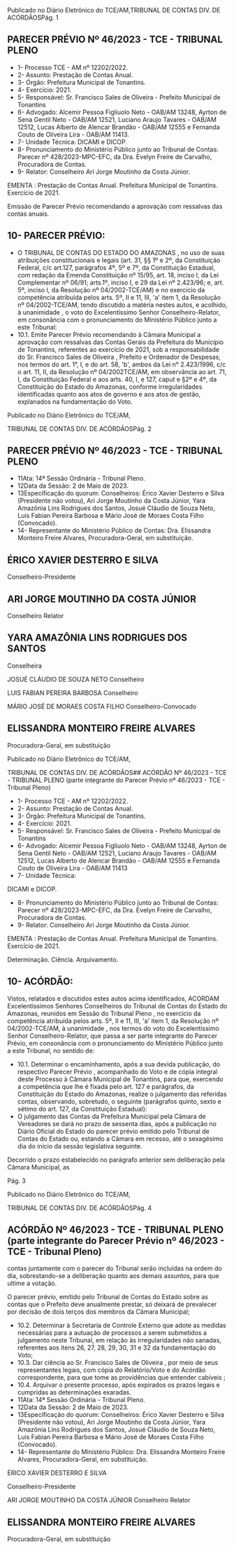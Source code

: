 Publicado  no  Diário  Eletrônico do TCE/AM,TRIBUNAL DE CONTAS DIV. DE ACÓRDÃOSPág. 1

## PARECER PRÉVIO Nº 46/2023 - TCE - TRIBUNAL PLENO

- 1- Processo TCE - AM nº 12202/2022.
- 2- Assunto: Prestação de Contas Anual.
- 3- Órgão: Prefeitura Municipal de Tonantins.
- 4- Exercício: 2021.
- 5- Responsável: Sr. Francisco Sales de Oliveira - Prefeito Municipal de Tonantins
- 6- Advogado: Alcemir  Pessoa  Figliuolo  Neto  -  OAB/AM  13248,  Ayrton  de  Sena  Gentil Neto  -  OAB/AM  12521,  Luciano  Araujo Tavares  -  OAB/AM  12512,  Lucas  Alberto  de Alencar Brandão - OAB/AM 12555 e Fernanda Couto de Oliveira Lira - OAB/AM 11413.
- 7- Unidade Técnica: DICAMI e DICOP.
- 8- Pronunciamento  do  Ministério  Público  junto  ao  Tribunal  de  Contas: Parecer  nº 428/2023-MPC-EFC, da  Dra. Evelyn Freire de Carvalho, Procuradora de Contas.
- 9- Relator: Conselheiro Ari Jorge Moutinho da Costa Júnior.

EMENTA :  Prestação  de  Contas  Anual.    Prefeitura Municipal de Tonantins.  Exercício de 2021.

Emissão de Parecer Prévio recomendando a aprovação com ressalvas das contas anuais.

## 10-  PARECER PRÉVIO:

- O  TRIBUNAL  DE  CONTAS  DO  ESTADO  DO  AMAZONAS ,  no  uso  de  suas atribuições  constitucionais  e  legais  (art.  31,  §§  1º  e  2º,  da  Constituição  Federal,  c/c art.127,  parágrafos  4º,  5º  e  7º,  da  Constituição  Estadual,  com  redação  da  Emenda Constituição nº 15/95, art. 18, inciso I, da Lei Complementar nº 06/91; arts.1º, inciso I, e 29  da  Lei  nº  2.423/96;  e,  art.  5º,  inciso  I,  da  Resolução  nº  04/2002-TCE/AM)  e  no exercício da competência atribuída pelos arts. 5º, II e 11, III, 'a' item 1, da Resolução nº 04/2002-TCE/AM, tendo discutido a matéria nestes autos, e acolhido, à unanimidade , o voto do Excelentíssimo Senhor Conselheiro-Relator, em consonância com o pronunciamento do Ministério Público junto a este Tribunal:
- 10.1. Emite Parecer Prévio recomendando à Câmara Municipal a aprovação  com  ressalvas das Contas  Gerais da Prefeitura do Município  de  Tonantins,  referentes ao  exercício de  2021,  sob  a responsabilidade  do Sr. Francisco  Sales  de  Oliveira , Prefeito  e Ordenador  de  Despesas,  nos  termos  do  art.  1°,  I,  e  do  art.  58,  'b', ambos da Lei n° 2.423/1996, c/c o art. 11, II, da Resolução nº 04/2002TCE/AM, em observância ao art. 71, I, da Constituição Federal e aos arts.  40,  I,  e  127,  caput  e  §2º  e  4º,  da  Constituição  do  Estado  do Amazonas, conforme irregularidades identificadas quanto  aos  atos  de governo e aos atos de gestão, explanados na fundamentação do Voto.

Publicado  no  Diário  Eletrônico do TCE/AM,

TRIBUNAL DE CONTAS DIV. DE ACÓRDÃOSPág. 2

## PARECER PRÉVIO Nº 46/2023 - TCE - TRIBUNAL PLENO

- 11Ata: 14ª Sessão Ordinária - Tribunal Pleno.
- 12Data da Sessão: 2 de Maio de 2023.
- 13Especificação do quorum: Conselheiros: Érico Xavier Desterro e Silva (Presidente não votou), Ari Jorge Moutinho da Costa Júnior, Yara Amazônia Lins Rodrigues dos Santos, Josué Cláudio de Souza Neto, Luis Fabian Pereira Barbosa e Mário José de Moraes Costa Filho (Convocado).
- 14-  Representante do Ministério Público de Contas: Dra. Elissandra Monteiro Freire Alvares, Procuradora-Geral, em substituição.

## ÉRICO XAVIER DESTERRO E SILVA

Conselheiro-Presidente

## ARI JORGE MOUTINHO DA COSTA JÚNIOR

Conselheiro Relator

## YARA AMAZÔNIA LINS RODRIGUES DOS SANTOS

Conselheira

JOSUÉ CLÁUDIO DE SOUZA NETO Conselheiro

LUIS FABIAN PEREIRA BARBOSA Conselheiro

MÁRIO JOSÉ DE MORAES COSTA FILHO Conselheiro-Convocado

## ELISSANDRA MONTEIRO FREIRE ALVARES

Procuradora-Geral, em substituição

Publicado  no  Diário  Eletrônico do TCE/AM,

TRIBUNAL DE CONTAS DIV. DE ACÓRDÃOS## ACÓRDÃO Nº 46/2023 - TCE - TRIBUNAL PLENO (parte integrante do Parecer Prévio nº 46/2023 - TCE - Tribunal Pleno)

- 1- Processo TCE - AM nº 12202/2022.
- 2- Assunto: Prestação de Contas Anual.
- 3- Órgão: Prefeitura Municipal de Tonantins.
- 4- Exercício: 2021.
- 5- Responsável: Sr. Francisco Sales de Oliveira -  Prefeito Municipal de Tonantins
- 6- Advogado: Alcemir  Pessoa  Figliuolo  Neto  -  OAB/AM  13248,  Ayrton  de  Sena  Gentil Neto  -  OAB/AM  12521,  Luciano  Araujo Tavares  -  OAB/AM  12512,  Lucas  Alberto  de Alencar Brandão - OAB/AM 12555 e Fernanda Couto de Oliveira Lira - OAB/AM 11413
- 7- Unidade Técnica:

DICAMI e DICOP.

- 8- Pronunciamento  do  Ministério  Público  junto  ao  Tribunal  de  Contas: Parecer  nº 428/2023-MPC-EFC, da Dra. Evelyn Freire de Carvalho, Procuradora de Contas.
- 9- Relator: Conselheiro Ari Jorge Moutinho da Costa Júnior.

EMENTA :  Prestação  de  Contas  Anual.    Prefeitura Municipal de Tonantins. Exercício de 2021.

Determinação. Ciência. Arquivamento.

## 10-  ACÓRDÃO:

Vistos,  relatados  e  discutidos  estes  autos  acima  identificados, ACORDAM Excelentíssimos Senhores Conselheiros do Tribunal de Contas do Estado do Amazonas, reunidos em Sessão do Tribunal Pleno , no exercício da competência atribuída pelos arts. 5º, II e 11, III, 'a' item 1, da Resolução nº 04/2002-TCE/AM, à unanimidade , nos termos do voto do Excelentíssimo Senhor Conselheiro-Relator, que passa a ser parte integrante do Parecer Prévio, em consonância com o pronunciamento do Ministério Público junto a este Tribunal, no sentido de:

- 10.1. Determinar o  encaminhamento,  após  a  sua  devida  publicação,  do respectivo Parecer  Prévio ,  acompanhado  do  Voto  e  de  cópia  integral deste Processo à Câmara Municipal de Tonantins, para que, exercendo a competência  que  lhe é fixada pelo art. 127  e parágrafos, da Constituição do Estado do Amazonas, realize o julgamento das referidas contas,  observando,  sobretudo,  o  seguinte  (parágrafos  quinto,  sexto  e sétimo do art. 127, da Constituição Estadual):
- O  julgamento  das  Contas  da  Prefeitura  Municipal pela  Câmara  de  Vereadores  se  dará  no  prazo  de sessenta  dias,  após  a  publicação  no  Diário  Oficial do  Estado  do  parecer  prévio  emitido  pelo  Tribunal de  Contas  do  Estado  ou,  estando  a  Câmara  em recesso, até o sexagésimo dia do início da sessão legislativa seguinte.

Decorrido o prazo estabelecido no parágrafo anterior sem deliberação pela Câmara Municipal, as

Pág. 3

Publicado  no  Diário  Eletrônico do TCE/AM,

TRIBUNAL DE CONTAS DIV. DE ACÓRDÃOSPág. 4

## ACÓRDÃO Nº 46/2023 - TCE - TRIBUNAL PLENO (parte integrante do Parecer Prévio nº 46/2023 - TCE - Tribunal Pleno)

contas juntamente com o parecer do Tribunal serão incluídas na ordem do dia, sobrestando-se a deliberação quanto aos demais assuntos, para que ultime a votação.

O parecer prévio,  emitido  pelo  Tribunal  de  Contas do  Estado  sobre  as  contas  que  o  Prefeito  deve anualmente  prestar,  só  deixará  de  prevalecer  por decisão  de  dois  terços  dos  membros  da  Câmara Municipal;

- 10.2. Determinar à Secretaria de Controle Externo que adote as medidas necessárias  para  a autuação de  processos  a  serem  submetidos  a julgamento neste Tribunal, em relação às irregularidades não sanadas, referentes aos itens 26, 27, 28, 29, 30, 31 e 32 da fundamentação do Voto;
- 10.3. Dar  ciência ao Sr.  Francisco  Sales  de  Oliveira , por  meio  de  seus representantes  legais,  com  cópia  do  Relatório/Voto  e  do  Acórdão correspondente, para que tome as providências que entender cabíveis ;
- 10.4. Arquivar o  presente  processo,  após  expirados  os  prazos  legais  e cumpridas as determinações exaradas.
- 11Ata: 14ª Sessão Ordinária - Tribunal Pleno.
- 12Data da Sessão: 2 de Maio de 2023.
- 13Especificação do quorum: Conselheiros: Érico Xavier Desterro e Silva (Presidente não votou), Ari Jorge Moutinho da Costa Júnior, Yara Amazônia Lins Rodrigues dos Santos, Josué Cláudio de Souza Neto, Luis Fabian Pereira Barbosa e Mário José de Moraes Costa Filho (Convocado).
- 14-  Representante do Ministério Público: Dra. Elissandra Monteiro Freire Alvares, Procuradora-Geral, em substituição.

ÉRICO XAVIER DESTERRO E SILVA

Conselheiro-Presidente

ARI JORGE MOUTINHO DA COSTA JÚNIOR Conselheiro Relator

## ELISSANDRA MONTEIRO FREIRE ALVARES

Procuradora-Geral, em substituição